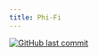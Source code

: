 ```yaml
---
title: Phi-Fi
---
```

[![GitHub last commit](https://img.shields.io/github/last-commit/google/skia.svg?style=plastic)](https://github.com/InTEGr8or/phi-fi)

